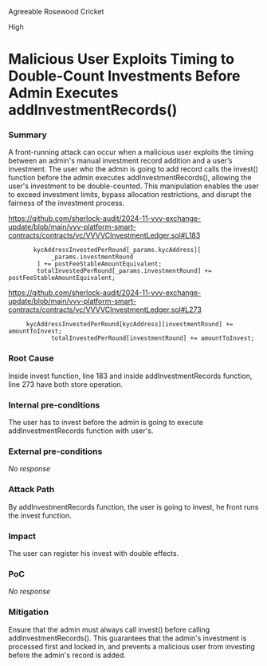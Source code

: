 Agreeable Rosewood Cricket

High

# Malicious User Exploits Timing to Double-Count Investments Before Admin Executes addInvestmentRecords()

### Summary

A front-running attack can occur when a malicious user exploits the timing between an admin's manual investment record addition and a user’s investment. 
The user who the admin is going to add record calls the invest() function before the admin executes addInvestmentRecords(), allowing the user's investment to be double-counted. This manipulation enables the user to exceed investment limits, bypass allocation restrictions, and disrupt the fairness of the investment process.

https://github.com/sherlock-audit/2024-11-vvv-exchange-update/blob/main/vvv-platform-smart-contracts/contracts/vc/VVVVCInvestmentLedger.sol#L183

```solidity
       kycAddressInvestedPerRound[_params.kycAddress][
            _params.investmentRound
        ] += postFeeStableAmountEquivalent;
        totalInvestedPerRound[_params.investmentRound] += postFeeStableAmountEquivalent;
```
https://github.com/sherlock-audit/2024-11-vvv-exchange-update/blob/main/vvv-platform-smart-contracts/contracts/vc/VVVVCInvestmentLedger.sol#L273
```solidity
     kycAddressInvestedPerRound[kycAddress][investmentRound] += amountToInvest;
            totalInvestedPerRound[investmentRound] += amountToInvest;
```

### Root Cause

Inside invest function, line 183 and inside addInvestmentRecords function, line 273 have both store operation.

### Internal pre-conditions

The user has to invest before the admin is going to execute addInvestmentRecords function with user's.

### External pre-conditions

_No response_

### Attack Path
By addInvestmentRecords function, the user is going to invest, he front runs the invest function.

### Impact

The user can register his invest with double effects.


### PoC

_No response_

### Mitigation

Ensure that the admin must always call invest() before calling addInvestmentRecords().
 This guarantees that the admin's investment is processed first and locked in, and prevents a malicious user from investing before the admin's record is added.